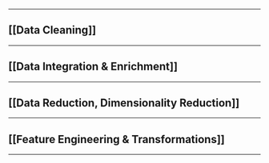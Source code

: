 

---
## [[Data Cleaning]]
---
## [[Data Integration & Enrichment]]
---
## [[Data Reduction, Dimensionality Reduction]]
---
## [[Feature Engineering & Transformations]]
---
